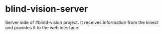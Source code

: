 # blind-vision-server

Server side of #blind-vision project. It receives information from the kinect and provides it to the web interface
